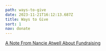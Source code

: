 ```yaml
---
path: ways-to-give
date: 2023-11-21T16:12:13.687Z
title: Ways to Give
sort: 1
nav: donate
---
```

[A Note From Nancie Atwell About Fundraising](https://drive.google.com/file/d/1wEbXv-guKJzlQ7NdDrEnLqUwHe9Ojoow/view?usp=sharing)